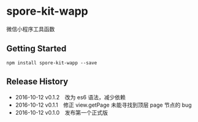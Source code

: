 # spore-kit-wapp
微信小程序工具函数

## Getting Started

```shell
npm install spore-kit-wapp --save
```

## Release History

 * 2016-10-12 v0.1.2 改为 es6 语法，减少依赖
 * 2016-10-12 v0.1.1 修正 view.getPage 未能寻找到顶层 page 节点的 bug
 * 2016-10-12 v0.1.0 发布第一个正式版
